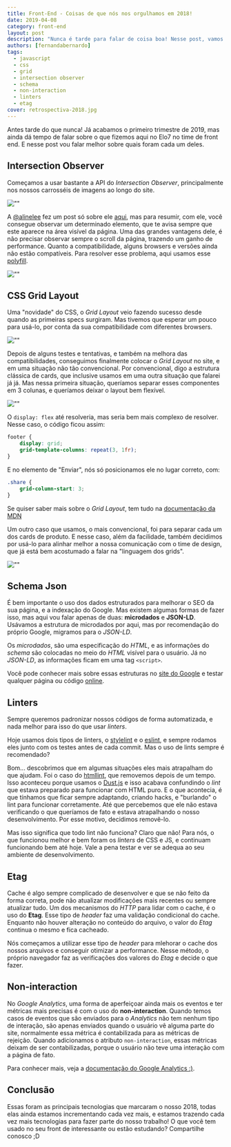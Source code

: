 ```yaml
---
title: Front-End - Coisas de que nós nos orgulhamos em 2018!
date: 2019-04-08
category: front-end
layout: post
description: "Nunca é tarde para falar de coisa boa! Nesse post, vamos mostrar tudo que marcou o nosso ano de 2018 quanto a tecnologias de front :)"
authors: [fernandabernardo]
tags:
  - javascript
  - css
  - grid
  - intersection observer
  - schema
  - non-interaction
  - linters
  - etag
cover: retrospectiva-2018.jpg
---
```


Antes tarde do que nunca! Já acabamos o primeiro trimestre de 2019, mas ainda dá tempo de falar sobre o que fizemos aqui no Elo7 no time de front end. E nesse post vou falar melhor sobre quais foram cada um deles.

## Intersection Observer
Começamos a usar bastante a API do *Intersection Observer*, principalmente nos nossos carrosséis de imagens ao longo do site.

![""](../images/front-end-coisas-que-nos-nos-orgulhamos-em-2018-1.gif)

A [@alinelee](/autor/alinelee) fez um post só sobre ele [aqui](/intersection-observer), mas para resumir, com ele, você consegue observar um determinado elemento, que te avisa sempre que este aparece na área visível da página. Uma das grandes vantagens dele, é não precisar observar sempre o scroll da página, trazendo um ganho de performance. Quanto a compatibilidade, alguns browsers e versões ainda não estão compatíveis. Para resolver esse problema, aqui usamos esse [polyfill](https://github.com/w3c/IntersectionObserver/tree/master/polyfill).

![""](../images/front-end-coisas-que-nos-nos-orgulhamos-em-2018-2.png)

## CSS Grid Layout
Uma "novidade" do CSS, o *Grid Layout* veio fazendo sucesso desde quando as primeiras specs surgiram. Mas tivemos que esperar um pouco para usá-lo, por conta da sua compatibilidade com diferentes browsers.

![""](../images/front-end-coisas-que-nos-nos-orgulhamos-em-2018-3.png)

Depois de alguns testes e tentativas, e também na melhora das compatibilidades, conseguimos finalmente colocar o *Grid Layout* no site, e em uma situação não tão convencional. Por convencional, digo a estrutura clássica de cards, que inclusive usamos em uma outra situação que falarei já já. Mas nessa primeira situação, queríamos separar esses componentes em 3 colunas, e queríamos deixar o layout bem flexível.

![""](../images/front-end-coisas-que-nos-nos-orgulhamos-em-2018-4.png)

O `display: flex` até resolveria, mas seria bem mais complexo de resolver. Nesse caso, o código ficou assim:

```css
footer {
    display: grid;
    grid-template-columns: repeat(3, 1fr);
}
```

E no elemento de "Enviar", nós só posicionamos ele no lugar correto, com:

```css
.share {
    grid-column-start: 3;
}
```

Se quiser saber mais sobre o *Grid Layout*, tem tudo na [documentação da MDN](https://developer.mozilla.org/pt-BR/docs/Web/CSS/CSS_Grid_Layout/Basic_Concepts_of_Grid_Layout)

Um outro caso que usamos, o mais convencional, foi para separar cada um dos cards de produto. E nesse caso, além da facilidade, também decidimos por usá-lo para alinhar melhor a nossa comunicação com o time de design, que já está bem acostumado a falar na "linguagem dos grids".

![""](../images/front-end-coisas-que-nos-nos-orgulhamos-em-2018-5.png)

## Schema Json
É bem importante o uso dos dados estruturados para melhorar o SEO da sua página, e a indexação do Google. Mas existem algumas formas de fazer isso, mas aqui vou falar apenas de duas: **microdados** e **JSON-LD**. Usávamos a estrutura de microdados por aqui, mas por recomendação do próprio Google, migramos para o *JSON-LD*.

Os *microdados*, são uma especificação do *HTML*, e as informações do *schema* são colocadas no meio do *HTML* visível para o usuário. Já no *JSON-LD*, as informações ficam em uma tag `<script>`.

Você pode conhecer mais sobre essas estruturas no [site do Google](https://developers.google.com/search/docs/guides/intro-structured-data?hl=pt-br) e testar qualquer página ou código [online](https://search.google.com/structured-data/testing-tool?hl=pt-br).

## Linters
Sempre queremos padronizar nossos códigos de forma automatizada, e nada melhor para isso do que usar *linters*.

Hoje usamos dois tipos de linters, o [stylelint](https://www.npmjs.com/package/stylelint) e o [eslint](https://eslint.org/), e sempre rodamos eles junto com os testes antes de cada commit. Mas o uso de lints sempre é recomendado?

Bom... descobrimos que em algumas situações eles mais atrapalham do que ajudam. Foi o caso do [htmllint](https://www.npmjs.com/package/htmllint-cli), que removemos depois de um tempo. Isso aconteceu porque usamos o [Dust.js](http://www.dustjs.com/) e isso acabava confundindo o *lint* que estava preparado para funcionar com HTML puro. E o que acontecia, é que tínhamos que ficar sempre adaptando, criando hacks, e "burlando" o lint para funcionar corretamente. Até que percebemos que ele não estava verificando o que queríamos de fato e estava atrapalhando o nosso desenvolvimento. Por esse motivo, decidimos removê-lo.

Mas isso significa que todo lint não funciona? Claro que não! Para nós, o que funcionou melhor e bem foram os *linters* de CSS e JS, e continuam funcionando bem até hoje. Vale a pena testar e ver se adequa ao seu ambiente de desenvolvimento.

## Etag
Cache é algo sempre complicado de desenvolver e que se não feito da forma correta, pode não atualizar modificações mais recentes ou sempre atualizar tudo. Um dos mecanismos do *HTTP* para lidar com o cache, é o uso do **Etag**. Esse tipo de *header* faz uma validação condicional do cache. Enquanto não houver alteração no conteúdo do arquivo, o valor do *Etag* continua o mesmo e fica cacheado.

Nós começamos a utilizar esse tipo de *header* para mlehorar o cache dos nossos arquivos e conseguir otimizar a performance. Nesse método, o próprio navegador faz as verificações dos valores do *Etag* e decide o que fazer.


## Non-interaction
No *Google Analytics*, uma forma de aperfeiçoar ainda mais os eventos e ter métricas mais precisas é com o uso do **non-interaction**. Quando temos casos de eventos que são enviados para o *Analytics* não tem nenhum tipo de interação, são apenas enviados quando o usuário vê alguma parte do site, normalmente essa métrica é contabilizada para as métricas de rejeição. Quando adicionamos o atributo `non-interaction`, essas métricas deixam de ser contabilizadas, porque o usuário não teve uma interação com a página de fato.

Para conhecer mais, veja a [documentação do Google Analytics :)](https://developers.google.com/analytics/devguides/collection/analyticsjs/events?hl=pt).

## Conclusão
Essas foram as principais tecnologias que marcaram o nosso 2018, todas elas ainda estamos incrementando cada vez mais, e estamos trazendo cada vez mais tecnologias para fazer parte do nosso trabalho! O que você tem usado no seu front de interessante ou estão estudando? Compartilhe conosco ;D
